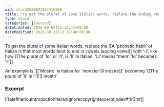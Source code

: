 ```yaml
---
uid: shard2509021513416060
title: "To get the plural of some Italian words, replace the ending vowel with '-i', like how 'lo' becomes 'li'"
type: shard
categories: [sourced]
dateCreated: 2025-09-02T15:13:41+08:00
dateModified: 2025-09-15T12:36:48+08:00
---
```

To get the plural of some Italian words, replace the [[A 'phonetic habit' of Italian is that most words tend to end in vowels.|ending vowel]] with '-i', like how [[The plural of 'lo', or 'it', is 'li' in Italian. 'Li' means 'them'|'lo' becomes 'li']]

An example is '[['Mostro' is Italian for 'monster'|il mostro]]' becoming '[[The plural of 'il' is 'i'|i]] mostri'
### Excerpt
![[eleftheriouIntroductionItalianignorecopyrightexcerptindex#^ir3mt]]